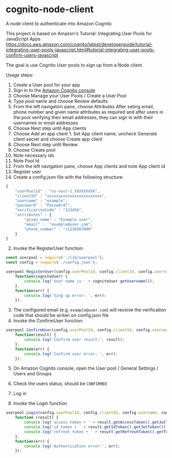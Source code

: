 # cognito-node-client
A node client to authenticate into Amazon Cognito


This project is based on Amazon's Tutorial: Integrating User Pools for JavaScript Apps https://docs.aws.amazon.com/cognito/latest/developerguide/tutorial-integrating-user-pools-javascript.html#tutorial-integrating-user-pools-confirm-users-javascript

The goal is use Cognito User pools to sign up from a Node client.

Usage steps:

1. Create a User pool for your app
  1. Sign in to the [Amazon Cognito console](https://console.aws.amazon.com/cognito/home)
  2. Choose Manage your User Pools / Create a User Pool
  3. Type pool name and choose Review defaults
  4. From the left navigation pane, choose Attributes
    After seting email, phone number and given name attributes as required and after users in the pool verifying their email addresses, they can sign in with their usernames or email addresses
  5. Choose Next step until App clients
  6. Choose Add an app client
    1. Set App client name, uncheck Generate client secret and choose Create app client
  7. Choose Next step until Review
  8. Choose Create pool
2. Note necessary ids
  1. Note Pool Id
  2. From the left navigation pane, choose App clients and note App client id
3. Register user
  1. Create a config.json file with the following structure:

```javascript
{
    "userPoolId" : "us-east-1_XXXXXXXXX",
    "clientId" : "xxxxxxxxxxxxxxxxxxxxxxxx",
    "username" : "example",
    "password" : "Passw0rd!",
    "verificationCode" : "123456",
    "attributes" : {
        "given_name" : "Example user",
        "email" :  "example@user.com",
        "phone_number" : "+1234567890"
    }
}
```

  2. Invoke the RegisterUser function:

```javascript
const userpool = require('./lib/userpool');
const config = require('./config.json');

userpool.RegisterUser(config.userPoolId, config.clientId, config.username, config.password, config.attributes, 
    function(cognitoUser) {
        console.log('User name is ' + cognitoUser.getUsername());
    },
    function(err) {
        console.log('Sing up error: ', err);
    });
```

  3. The configured email (e.g. `example@user.com`) will receive the verification code that should be writen on config.json file
  4. Invoke the ConfirmUser function:

```javascript
userpool.ConfirmUser(config.userPoolId, config.clientId, config.username, config.verificationCode, 
    function(result) {
        console.log('Confirm user result:', result);
    },
    function(err) {
        console.log('Confirm user error: ', err);
    });
```

  5. On Amazon Cognito console, open the User pool / General Settings / Users and Groups
  6. Check the users status, should be `CONFIRMED` 

4. Log in
  1. Invoke the Login function

```javascript
userpool.Login(config.userPoolId, config.clientId, config.username, config.password,
    function (result) {
        console.log('access token + ' + result.getAccessToken().getJwtToken());
        console.log('id token + ' + result.getIdToken().getJwtToken());
        console.log('refresh token + ' + result.getRefreshToken().getToken());
    },
    function(err) {
        console.log('Authentication error:', err);
    });
```
